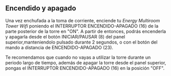 ## Encendido y apagado

Una vez enchufada a la toma de corriente, enciende tu *Energy Multiroom Tower Wifi* poniendo el INTERRUPTOR ENCENDIDO-APAGADO (16) de la parte posterior de la torre en "ON". A partir de entonces, podrás encenderla y apagarla desde el botón INICIAR/PAUSAR (8) del panel superior,manteniendolo pulsado durante 2 segundos, o con el botón del mando a distancia de ENCENDIDO-APAGADO (23).

Te recomendamos que cuando no vayas a utilizar la torre durante un periodo largo de tiempo, además de apagar la torre desde el panel superior, pongas el INTERRUPTOR ENCENDIDO-APAGADO (16)  en la posición "OFF".
